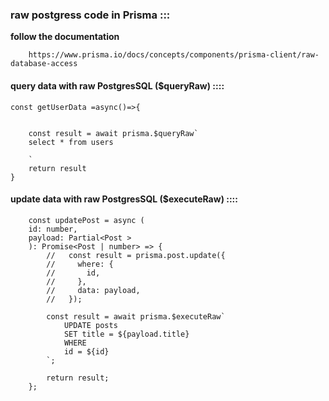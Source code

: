 ### raw postgress code in Prisma :::


**follow the documentation**

        https://www.prisma.io/docs/concepts/components/prisma-client/raw-database-access

####  query data with raw PostgresSQL ($queryRaw) ::::



    const getUserData =async()=>{
       

        const result = await prisma.$queryRaw`
        select * from users
        
        `
        return result
    }


####  update data with raw PostgresSQL ($executeRaw) ::::



        const updatePost = async (
        id: number,
        payload: Partial<Post >
        ): Promise<Post | number> => {
            //   const result = prisma.post.update({
            //     where: {
            //       id,
            //     },
            //     data: payload,
            //   });

            const result = await prisma.$executeRaw`
                UPDATE posts
                SET title = ${payload.title}
                WHERE
                id = ${id}
            `;

            return result;
        };

